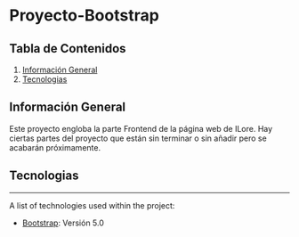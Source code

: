 # Proyecto-Bootstrap

## Tabla de Contenidos
1. [Información General](#información-general)
2. [Tecnologias](#tecnologias)

## Información General
Este proyecto engloba la parte Frontend de la página web de ILore. Hay ciertas partes del proyecto que están sin terminar o
sin añadir pero se acabarán próximamente.

## Tecnologias
***
A list of technologies used within the project:
* [Bootstrap](https://getbootstrap.com/): Versión 5.0 
